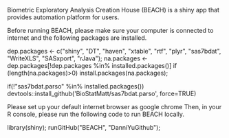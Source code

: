 Biometric Exploratory Analysis Creation House (BEACH) is a shiny app that provides automation platform for users.

Before running BEACH, please make sure your computer is connected to internet and the following packages are installed.

dep.packages <- c("shiny", "DT", "haven", "xtable", "rtf", "plyr", "sas7bdat", "WriteXLS", "SASxport", "rJava");
na.packages <- dep.packages[!dep.packages %in% installed.packages()]
if (length(na.packages)>0) install.packages(na.packages);

if(!"sas7bdat.parso" %in% installed.packages()) devtools::install_github('BioStatMatt/sas7bdat.parso', force=TRUE)



Please set up your default internet browser as google chrome
Then, in your R console, please run the following code to run BEACH locally.

library(shiny);
runGitHub("BEACH", "DanniYuGithub");

